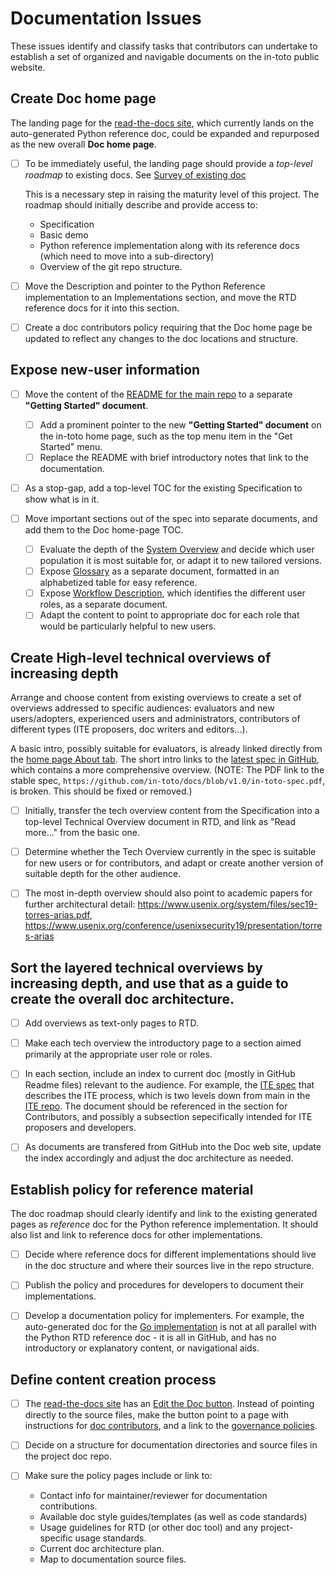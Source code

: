 # Documentation Issues

These issues identify and classify tasks that contributors can undertake to
establish a set of organized and navigable documents on the in-toto public
website.

## Create **Doc home page**

The landing page for the
[read-the-docs site](https://in-toto.readthedocs.io/en/latest/), which currently
lands on the auto-generated Python reference doc, could be expanded and
repurposed as the new overall **Doc home page**.

- [ ] To be immediately useful, the landing page should provide a _top-level
      roadmap_ to existing docs. See
      [Survey of existing doc](survey-of-existing-doc.md)

  This is a necessary step in raising the maturity level of this project. The
  roadmap should initially describe and provide access to:

  - Specification
  - Basic demo
  - Python reference implementation along with its reference docs (which need to
    move into a sub-directory)
  - Overview of the git repo structure.

- [ ] Move the Description and pointer to the Python Reference implementation to
      an Implementations section, and move the RTD reference docs for it into
      this section.

- [ ] Create a doc contributors policy requiring that the Doc home page be
      updated to reflect any changes to the doc locations and structure.

## Expose new-user information

- [ ] Move the content of the
      [README for the main repo](https://github.com/in-toto/in-toto) to a
      separate **"Getting Started" document**.

  - [ ] Add a prominent pointer to the new **"Getting Started" document** on the
        in-toto home page, such as the top menu item in the "Get Started" menu.
  - [ ] Replace the README with brief introductory notes that link to the
        documentation.

- [ ] As a stop-gap, add a top-level TOC for the existing Specification to show
      what is in it.

- [ ] Move important sections out of the spec into separate documents, and add
      them to the Doc home-page TOC.
  - [ ] Evaluate the depth of the
        [System Overview](https://github.com/in-toto/docs/blob/master/in-toto-spec.md#2-system-overview)
        and decide which user population it is most suitable for, or adapt it to
        new tailored versions.
  - [ ] Expose
        [Glossary](https://github.com/in-toto/docs/blob/master/in-toto-spec.md#17-terminology)
        as a separate document, formatted in an alphabetized table for easy
        reference.
  - [ ] Expose
        [Workflow Description](https://github.com/in-toto/docs/blob/v1.0/in-toto-spec.md#51-workflow-description),
        which identifies the different user roles, as a separate document.
  - [ ] Adapt the content to point to appropriate doc for each role that would
        be particularly helpful to new users.

## Create **High-level technical overviews** of increasing depth

Arrange and choose content from existing overviews to create a set of overviews
addressed to specific audiences: evaluators and new users/adopters, experienced
users and administrators, contributors of different types (ITE proposers, doc
writers and editors...).

A basic intro, possibly suitable for evaluators, is already linked directly from
the [home page About tab](https://in-toto.io/in-toto/). The short intro links to
the
[latest spec in GitHub](https://github.com/in-toto/docs/blob/master/in-toto-spec.md),
which contains a more comprehensive overview. (NOTE: The PDF link to the stable
spec, `https://github.com/in-toto/docs/blob/v1.0/in-toto-spec.pdf`, is broken.
This should be fixed or removed.)

- [ ] Initially, transfer the tech overview content from the Specification into
      a top-level Technical Overview document in RTD, and link as "Read more..."
      from the basic one.

- [ ] Determine whether the Tech Overview currently in the spec is suitable for
      new users or for contributors, and adapt or create another version of
      suitable depth for the other audience.

- [ ] The most in-depth overview should also point to academic papers for
      further architectural detail:
      https://www.usenix.org/system/files/sec19-torres-arias.pdf,
      https://www.usenix.org/conference/usenixsecurity19/presentation/torres-arias

## Sort the layered technical overviews by increasing depth, and use that as a guide to create the overall doc architecture.

- [ ] Add overviews as text-only pages to RTD.

- [ ] Make each tech overview the introductory page to a section aimed primarily
      at the appropriate user role or roles.

- [ ] In each section, include an index to current doc (mostly in GitHub Readme
      files) relevant to the audience. For example, the
      [ITE spec](https://github.com/in-toto/ITE/blob/master/ITE/1/README.adoc)
      that describes the ITE process, which is two levels down from main in the
      [ITE repo](https://github.com/in-toto/ITE/). The document should be
      referenced in the section for Contributors, and possibly a subsection
      sepecifically intended for ITE proposers and developers.

- [ ] As documents are transfered from GitHub into the Doc web site, update the
      index accordingly and adjust the doc architecture as needed.

## Establish policy for reference material

The doc roadmap should clearly identify and link to the existing generated pages
as _reference_ doc for the Python reference implementation. It should also list
and link to reference docs for other implementations.

- [ ] Decide where reference docs for different implementations should live in
      the doc structure and where their sources live in the repo structure.

- [ ] Publish the policy and procedures for developers to document their
      implementations.

- [ ] Develop a documentation policy for implementers. For example, the
      auto-generated doc for the
      [Go implementation](https://pkg.go.dev/github.com/in-toto/in-toto-golang)
      is not at all parallel with the Python RTD reference doc - it is all in
      GitHub, and has no introductory or explanatory content, or navigational
      aids.

## Define content creation process

- [ ] The [read-the-docs site](https://in-toto.readthedocs.io/en/latest/) has an
      [Edit the Doc button](https://github.com/in-toto/in-toto/blob/develop/doc/source/index.rst).
      Instead of pointing directly to the source files, make the button point to
      a page with instructions for
      [doc contributors](https://github.com/in-toto/community/blob/main/CONTRIBUTING.md),
      and a link to the
      [governance policies](https://github.com/in-toto/community/blob/main/GOVERNANCE.md).

- [ ] Decide on a structure for documentation directories and source files in
      the project doc repo.

- [ ] Make sure the policy pages include or link to:
  - Contact info for maintainer/reviewer for documentation contributions.
  - Available doc style guides/templates (as well as code standards)
  - Usage guidelines for RTD (or other doc tool) and any project-specific usage
    standards.
  - Current doc architecture plan.
  - Map to documentation source files.
